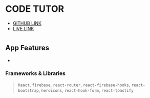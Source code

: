 # CODE TUTOR

- [GITHUB LINK](https://github.com/programming-hero-web-course-4/independent-service-provider-aduyti)
- [LIVE LINK](https://code-tutor-c47b1.web.app)
#
## App Features
- 
### Frameworks & Libraries
>  `React`, `firebase`, `react-router`, `react-firebase-hooks`, `react-bootstrap`, `heroicons`, `react-hook-form`, `react-toastify`